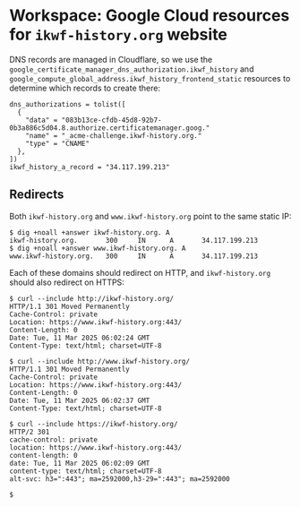 # Workspace: Google Cloud resources for `ikwf-history.org` website

DNS records are managed in Cloudflare, so we use the
`google_certificate_manager_dns_authorization.ikwf_history` and
`google_compute_global_address.ikwf_history_frontend_static` resources to
determine which records to create there:

```
dns_authorizations = tolist([
  {
    "data" = "083b13ce-cfdb-45d8-92b7-0b3a886c5d04.8.authorize.certificatemanager.goog."
    "name" = "_acme-challenge.ikwf-history.org."
    "type" = "CNAME"
  },
])
ikwf_history_a_record = "34.117.199.213"
```

## Redirects

Both `ikwf-history.org` and `www.ikwf-history.org` point to the same static
IP:

```
$ dig +noall +answer ikwf-history.org. A
ikwf-history.org.       300     IN      A       34.117.199.213
$ dig +noall +answer www.ikwf-history.org. A
www.ikwf-history.org.   300     IN      A       34.117.199.213
```

Each of these domains should redirect on HTTP, and `ikwf-history.org` should
also redirect on HTTPS:

```
$ curl --include http://ikwf-history.org/
HTTP/1.1 301 Moved Permanently
Cache-Control: private
Location: https://www.ikwf-history.org:443/
Content-Length: 0
Date: Tue, 11 Mar 2025 06:02:24 GMT
Content-Type: text/html; charset=UTF-8

$ curl --include http://www.ikwf-history.org/
HTTP/1.1 301 Moved Permanently
Cache-Control: private
Location: https://www.ikwf-history.org:443/
Content-Length: 0
Date: Tue, 11 Mar 2025 06:02:37 GMT
Content-Type: text/html; charset=UTF-8

$ curl --include https://ikwf-history.org/
HTTP/2 301
cache-control: private
location: https://www.ikwf-history.org:443/
content-length: 0
date: Tue, 11 Mar 2025 06:02:09 GMT
content-type: text/html; charset=UTF-8
alt-svc: h3=":443"; ma=2592000,h3-29=":443"; ma=2592000

$
```
